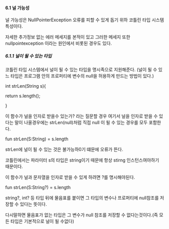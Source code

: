 #### 6.1 널 가능성

널 가능성은 NullPointerException  오류를 피할 수 있게 돕기 위하 코틀린 타입 시스템 특성이다.

자세한 추가정보 없는 에러 메세지를 본적이 있고 그러한 메세지 또한 nullpointexception 이라는 원인에서 비롯된 경우도 있다.

##### 6.1.1 널이 될 수 있는 타입

코틀린 타입 시스템에서 널이 될 수 있는 타입을 명시족으로 지원해준다. (널이 될 수 있느 타입은 프로그램 안의 프로퍼티에 변수의 null을 허용하게 만드는 방법이 있다.)

int strLen(String s){

return s.length();

}

이 함수가 널을 인자로 받을수 있는가? 라는 질문할 경우 여기서 널을 인자로 받을 수 있다는 말이 나올경우에는 strLen(null)처럼 직접 null 이 될 수 있는 경우를 모두 포함한다.

fun strLen(S:String) = s.length

strLen에 널이 될 수 있는 것은 불가능하0기 떄문에 오류가 뜬다.

코틀린에서는 파라미터 s의 타입은 string이기 때문에 항상 stirng 인스턴스여야하기 때문이다.

이 함수가 널과 문자열을 인자로 받을 수 있게 하려면 ?를 명시해야된다.

fun strLen(S:String?) = s.length

string?, int? 등 타입 뒤에 물음표를 붙이면 그 타입의 변수나 프로퍼티에 null참조를 저장할 수 있다는 뜻이다.

다시말하면 물음표가 없는  타입은 그 변수가 null 참조를 저장할 수 없다는것이다.(즉 모든 타입은 기본적으로 널이 될 수없다)